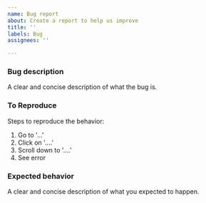 ```yaml
---
name: Bug report
about: Create a report to help us improve
title: ''
labels: Bug
assignees: ''

---
```


### Bug description
A clear and concise description of what the bug is.

### To Reproduce
Steps to reproduce the behavior:

1. Go to '...'
2. Click on '....'
3. Scroll down to '....'
4. See error

### Expected behavior
A clear and concise description of what you expected to happen.
